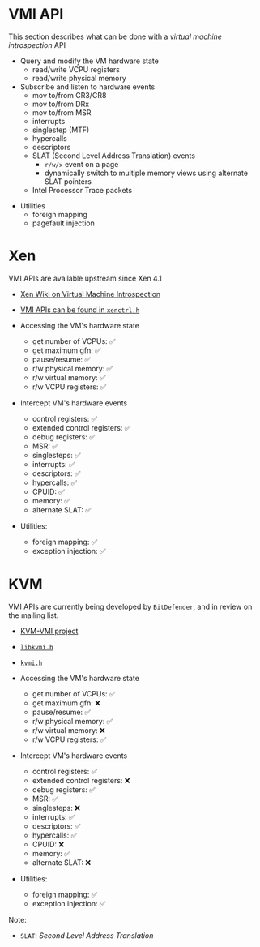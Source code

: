 # VMI API

This section describes what can be done with a _virtual machine introspection_ API

* Query and modify the VM hardware state
    - read/write VCPU registers
    - read/write physical memory
* Subscribe and listen to hardware events
    - mov to/from CR3/CR8
    - mov to/from DRx
    - mov to/from MSR
    - interrupts
    - singlestep (MTF)
    - hypercalls
    - descriptors
    - SLAT (Second Level Address Translation) events
        - `r/w/x` event on a page
        - dynamically switch to multiple memory views using alternate SLAT pointers
    - Intel Processor Trace packets
- Utilities
    - foreign mapping
    - pagefault injection


# Xen

VMI APIs are available upstream since Xen 4.1

- [Xen Wiki on Virtual Machine Introspection](https://wiki.xenproject.org/wiki/Virtual_Machine_Introspection)
- [VMI APIs can be found in `xenctrl.h`](https://github.com/xen-project/xen/blob/RELEASE-4.12.0/tools/libxc/include/xenctrl.h)

- Accessing the VM's hardware state
  - get number of VCPUs: ✅
  - get maximum gfn: ✅
  - pause/resume: ✅
  - r/w physical memory: ✅
  - r/w virtual memory: ✅
  - r/w VCPU registers: ✅
- Intercept VM's hardware events
  - control registers: ✅
  - extended control registers: ✅
  - debug registers: ✅
  - MSR: ✅
  - singlesteps: ✅
  - interrupts: ✅
  - descriptors: ✅
  - hypercalls: ✅
  - CPUID: ✅
  - memory: ✅
  - alternate SLAT: ✅
- Utilities:
  - foreign mapping: ✅
  - exception injection: ✅

# KVM

VMI APIs are currently being developed by `BitDefender`, and in review on the mailing list.

- [KVM-VMI project](https://github.com/KVM-VMI/kvm-vmi)
- [`libkvmi.h`](https://github.com/KVM-VMI/kvm/blob/528c2680bec46e9603126eec6506bc5da71d297b/tools/kvm/kvmi/include/kvmi/libkvmi.h)
- [`kvmi.h`](https://github.com/KVM-VMI/kvm/blob/528c2680bec46e9603126eec6506bc5da71d297b/arch/x86/include/uapi/asm/kvmi.h)

- Accessing the VM's hardware state
  - get number of VCPUs: ✅
  - get maximum gfn: ❌
  - pause/resume: ✅
  - r/w physical memory: ✅
  - r/w virtual memory: ❌
  - r/w VCPU registers: ✅
- Intercept VM's hardware events
  - control registers: ✅
  - extended control registers: ❌
  - debug registers: ✅
  - MSR: ✅
  - singlesteps: ❌
  - interrupts: ✅
  - descriptors: ✅
  - hypercalls: ✅
  - CPUID: ❌
  - memory: ✅
  - alternate SLAT: ❌
- Utilities:
  - foreign mapping: ✅
  - exception injection: ✅

Note:
* `SLAT`: _Second Level Address Translation_
